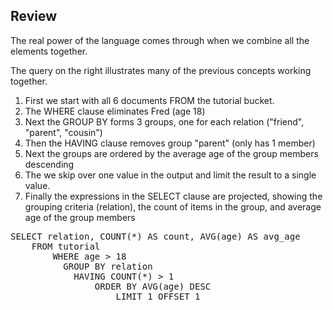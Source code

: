 ## Review

The real power of the language comes through when we combine all the elements together.

The query on the right illustrates many of the previous concepts working together.

1.  First we start with all 6 documents FROM the tutorial bucket.
2.  The WHERE clause eliminates Fred (age 18)
3.  Next the GROUP BY forms 3 groups, one for each relation ("friend", "parent", "cousin")
4.  Then the HAVING clause removes group "parent" (only has 1 member)
5.  Next the groups are ordered by the average age of the group members descending
6.  The we skip over one value in the output and limit the result to a single value.
7.  Finally the expressions in the SELECT clause are projected, showing the grouping criteria (relation), the count of items in the group, and average age of the group members

<pre id="example">
SELECT relation, COUNT(*) AS count, AVG(age) AS avg_age
    FROM tutorial
        WHERE age > 18
          GROUP BY relation
            HAVING COUNT(*) > 1
                ORDER BY AVG(age) DESC
                    LIMIT 1 OFFSET 1
</pre>